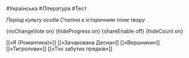 #Українська #Література #Тест

*Період культу особи Сталіна є історичним тлом твору*

{noChangeVote on}
{hideProgress on}
{shareEnable off}
{hideCount on}

[[«Я (Романтика)»]]
[[«Зачарована Десна»]]
[[«Вершники»]]
[[«Тигролови»]]
[[«Тіні забутих предків»]]

